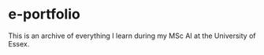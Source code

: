 # e-portfolio
This is an archive of everything I learn during my MSc AI at the University of Essex.
